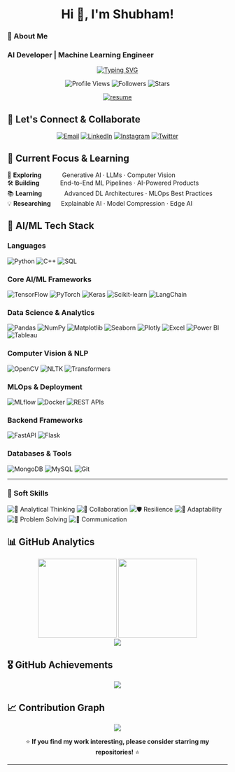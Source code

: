 <h1 align="center">Hi 👋, I'm Shubham!</h1>

<h3 align="left">🎯 About Me</h3>

### AI Developer | Machine Learning Engineer

<div align="center">
  
  [![Typing SVG](https://readme-typing-svg.herokuapp.com?font=Fira+Code&size=22&duration=3000&pause=1000&color=00D4FF&center=true&vCenter=true&width=600&lines=AI+Developer+%7C+ML+Engineer;Building+Intelligent+Systems;Transforming+Data+into+Insights;Deep+Learning+%26+Neural+Networks)](https://git.io/typing-svg)

</div>

<p align="center">
  <img src="https://komarev.com/ghpvc/?username=KANSADWALA&label=Profile%20views&color=00d4ff&style=for-the-badge" alt="Profile Views" />
  <img src="https://img.shields.io/github/followers/KANSADWALA?label=Followers&style=for-the-badge&color=00d4ff" alt="Followers" />
  <img src="https://img.shields.io/github/stars/KANSADWALA?label=Stars&style=for-the-badge&color=00d4ff" alt="Stars" />
</p>

<div align="center">
<a href="https://drive.google.com/file/d/1nkNp_0sDzaLxGcdFn8uQITTmhRpcIY6i/view?usp=sharing" target="_blank">
  <img src="https://img.shields.io/badge/%20View%20My%20Resume-FF6F00?style=for-the-badge&logo=read-the-docs&logoColor=white&labelColor=20232A" alt="resume" />
</a>
</div>


## 🤝 Let's Connect & Collaborate

<div align="center">

[![Email](https://img.shields.io/badge/Email-D14836?style=for-the-badge&logo=gmail&logoColor=white)](mailto:shubhamkansadwala@gmail.com)
[![LinkedIn](https://img.shields.io/badge/LinkedIn-0077B5?style=for-the-badge&logo=linkedin&logoColor=white)](https://linkedin.com/in/shubham-kansadwala)
[![Instagram](https://img.shields.io/badge/Instagram-FF1493?style=for-the-badge&logo=instagram&logoColor=white)](https://instagram.com//kansadwala_shubham)
[![Twitter](https://img.shields.io/badge/Twitter-1DA1F2?style=for-the-badge&logo=twitter&logoColor=white)](https://x.com/ShubhamKansadw2)

</div>


## 🚀 Current Focus & Learning

<div align="left">

🔬 **Exploring**&nbsp;&nbsp;&nbsp;&nbsp;&nbsp;&nbsp;&nbsp;&nbsp;&nbsp;&nbsp;&nbsp; Generative AI · LLMs · Computer Vision  
🛠️ **Building**&nbsp;&nbsp;&nbsp;&nbsp;&nbsp;&nbsp;&nbsp;&nbsp;&nbsp;&nbsp;&nbsp;&nbsp;End-to-End ML Pipelines · AI-Powered Products  
📚 **Learning**&nbsp;&nbsp;&nbsp;&nbsp;&nbsp;&nbsp;&nbsp;&nbsp;&nbsp;&nbsp;&nbsp;&nbsp; Advanced DL Architectures · MLOps Best Practices  
💡 **Researching**&nbsp;&nbsp;&nbsp;&nbsp;&nbsp; Explainable AI · Model Compression · Edge AI  

</div>




## 🧠 AI/ML Tech Stack

<div align="left">

### Languages  
![Python](https://img.shields.io/badge/Python-3776AB?style=for-the-badge&logo=python&logoColor=white)
![C++](https://img.shields.io/badge/C++-00599C?style=for-the-badge&logo=c%2B%2B&logoColor=white)
![SQL](https://img.shields.io/badge/SQL-4479A1?style=for-the-badge&logo=mysql&logoColor=white)

### Core AI/ML Frameworks  
![TensorFlow](https://img.shields.io/badge/TensorFlow-FF6F00?style=for-the-badge&logo=tensorflow&logoColor=white)
![PyTorch](https://img.shields.io/badge/PyTorch-EE4C2C?style=for-the-badge&logo=pytorch&logoColor=white)
![Keras](https://img.shields.io/badge/Keras-D00000?style=for-the-badge&logo=keras&logoColor=white)
![Scikit-learn](https://img.shields.io/badge/Scikit--Learn-F7931E?style=for-the-badge&logo=scikit-learn&logoColor=white)
![LangChain](https://img.shields.io/badge/LangChain-2D3748?style=for-the-badge&logo=python&logoColor=white)

### Data Science & Analytics  
![Pandas](https://img.shields.io/badge/Pandas-150458?style=for-the-badge&logo=pandas&logoColor=white)
![NumPy](https://img.shields.io/badge/NumPy-013243?style=for-the-badge&logo=numpy&logoColor=white)
![Matplotlib](https://img.shields.io/badge/Matplotlib-11557C?style=for-the-badge&logo=matplotlib&logoColor=white)
![Seaborn](https://img.shields.io/badge/Seaborn-2E5EAA?style=for-the-badge&logo=python&logoColor=white)
![Plotly](https://img.shields.io/badge/Plotly-3F4F75?style=for-the-badge&logo=plotly&logoColor=white)
![Excel](https://img.shields.io/badge/Excel-217346?style=for-the-badge&logo=microsoft-excel&logoColor=white)
![Power BI](https://img.shields.io/badge/Power_BI-F2C811?style=for-the-badge&logo=powerbi&logoColor=black)
![Tableau](https://img.shields.io/badge/Tableau-E97627?style=for-the-badge&logo=tableau&logoColor=white)

### Computer Vision & NLP  
![OpenCV](https://img.shields.io/badge/OpenCV-5C3EE8?style=for-the-badge&logo=opencv&logoColor=white)
![NLTK](https://img.shields.io/badge/NLTK-204E4A?style=for-the-badge&logo=python&logoColor=white)
![Transformers](https://img.shields.io/badge/🤗_Transformers-FFD21E?style=for-the-badge&logo=huggingface&logoColor=black)

### MLOps & Deployment  
![MLflow](https://img.shields.io/badge/MLflow-0194E2?style=for-the-badge&logo=mlflow&logoColor=white)
![Docker](https://img.shields.io/badge/Docker-2496ED?style=for-the-badge&logo=docker&logoColor=white)
![REST APIs](https://img.shields.io/badge/REST_APIs-6C757D?style=for-the-badge&logo=api&logoColor=white)

### Backend Frameworks  
![FastAPI](https://img.shields.io/badge/FastAPI-005571?style=for-the-badge&logo=fastapi&logoColor=white)
![Flask](https://img.shields.io/badge/Flask-000000?style=for-the-badge&logo=flask&logoColor=white)

### Databases & Tools  
![MongoDB](https://img.shields.io/badge/MongoDB-4EA94B?style=for-the-badge&logo=mongodb&logoColor=white)
![MySQL](https://img.shields.io/badge/MySQL-00758F?style=for-the-badge&logo=mysql&logoColor=white)
![Git](https://img.shields.io/badge/Git-F05032?style=for-the-badge&logo=git&logoColor=white)

---

### 🧩 Soft Skills  

![🧠 Analytical Thinking](https://img.shields.io/badge/Analytical_Thinking-734AE8?style=for-the-badge&logo=knowledgebase&logoColor=white)
![🤝 Collaboration](https://img.shields.io/badge/Collaboration-00C49A?style=for-the-badge&logo=teams&logoColor=white)
![🛡️ Resilience](https://img.shields.io/badge/Resilience-FF7F50?style=for-the-badge&logo=probot&logoColor=white)
![🔄 Adaptability](https://img.shields.io/badge/Adaptability-009688?style=for-the-badge&logo=cachet&logoColor=white)
![🧩 Problem Solving](https://img.shields.io/badge/Problem_Solving-F9A826?style=for-the-badge&logo=geeksforgeeks&logoColor=white)
![📢 Communication](https://img.shields.io/badge/Communication-0A66C2?style=for-the-badge&logo=wechat&logoColor=white)

</div>




## 📊 GitHub Analytics

<div align="center">
  
  <img height="180em" src="https://github-readme-stats.vercel.app/api?username=KANSADWALA&show_icons=true&theme=tokyonight&include_all_commits=true&count_private=true"/>
  <img height="180em" src="https://github-readme-stats.vercel.app/api/top-langs/?username=KANSADWALA&layout=compact&langs_count=8&theme=tokyonight"/>

</div>

<div align="center">
  
  <img src="https://github-readme-streak-stats.herokuapp.com/?user=KANSADWALA&theme=tokyonight&hide_border=False"/>

</div>


## 🎖️ GitHub Achievements

<div align="center">
  
  <img src="https://github-profile-trophy.vercel.app/?username=KANSADWALA&theme=tokyonight&no-frame=true&no-bg=false&margin-w=4&row=1"/>

</div>


## 📈 Contribution Graph

<div align="center">
  
  <img src="https://github-readme-activity-graph.vercel.app/graph?username=KANSADWALA&theme=tokyo-night&bg_color=1a1b27&color=00d4ff&line=00d4ff&point=ffffff"/>

</div>


<div align="center">
    
  ⭐ **If you find my work interesting, please consider starring my repositories!** ⭐

</div>

---



